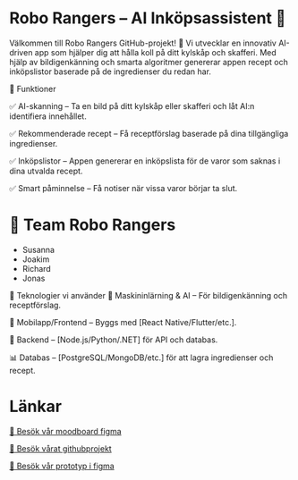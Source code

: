 # Robo Rangers – AI Inköpsassistent 🤖

Välkommen till Robo Rangers GitHub-projekt! 🚀 
Vi utvecklar en innovativ AI-driven app som hjälper dig att hålla koll på ditt kylskåp och skafferi. Med hjälp av bildigenkänning och smarta algoritmer genererar appen recept och inköpslistor baserade på de ingredienser du redan har.

🌟 Funktioner

✅ AI-skanning – Ta en bild på ditt kylskåp eller skafferi och låt AI:n identifiera innehållet.

✅ Rekommenderade recept – Få receptförslag baserade på dina tillgängliga ingredienser.

✅ Inköpslistor – Appen genererar en inköpslista för de varor som saknas i dina utvalda recept.

✅ Smart påminnelse – Få notiser när vissa varor börjar ta slut.


# 👥 Team Robo Rangers
- Susanna
- Joakim
- Richard
- Jonas
  
🔧 Teknologier vi använder
🧠 Maskininlärning & AI – För bildigenkänning och receptförslag.

📱 Mobilapp/Frontend – Byggs med [React Native/Flutter/etc.].

🔗 Backend – [Node.js/Python/.NET] för API och databas.

📊 Databas – [PostgreSQL/MongoDB/etc.] för att lagra ingredienser och recept.


# Länkar
  [🔗 Besök vår moodboard figma](https://www.figma.com/board/SlL4SBqAyC1dtHEfaol4DL/Welcome-to-FigJam?node-id=0-1&p=f&t=kXwrT8QwHOp2AHuS-0)
  
  [🔗 Besök vårat githubprojekt](https://github.com/users/Vence85/projects/1)
  
  [🔗 Besök vår prototyp i figma](https://www.figma.com/proto/eyD0PqZbFA0ZFb6DSJOM4h/PlanEat_Prototype?node-id=1-1188&starting-point-node-id=1%3A1188)
